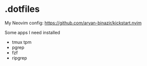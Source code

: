 # .dotfiles

My Neovim config: https://github.com/aryan-binazir/kickstart.nvim

Some apps I need installed

- tmux tpm
- pgrep
- fzf
- ripgrep

